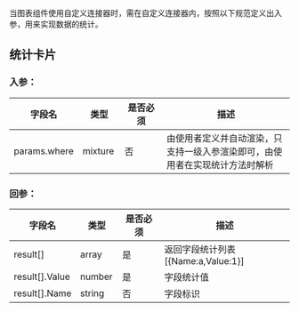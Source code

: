 
当图表组件使用自定义连接器时，需在自定义连接器内，按照以下规范定义出入参，用来实现数据的统计。

<style>
table th:nth-of-type(1){
width:10%;
}
</style>
## 统计卡片
 
### 入参：

<table>
<thead>
<tr>
<th style = "width:15%;">字段名</th>
<th style = "width:15%;">类型</th>
<th style = "width:15%;">是否必须</th>
<th>描述</th>
</tr>
</thead>
<tbody><tr>
<td>params.where</td>
<td>mixture</td>
<td>否</td>
<td>由使用者定义并自动渲染，只支持一级入参渲染即可，由使用者在实现统计方法时解析</td>
</tr>
</tbody></table>

### 回参：

<table>
<thead>
<tr>
<th style = "width:15%;">字段名</th>
<th style = "width:15%;">类型</th>
<th style = "width:15%;">是否必须</th>
<th>描述</th>
</tr>
</thead>
<tbody><tr>
<td>result[]</td>
<td>array</td>
<td>是</td>
<td>返回字段统计列表 [{Name:a,Value:1}]</td>
</tr>
<tr>
<td>result[].Value</td>
<td>number</td>
<td>是</td>
<td>字段统计值</td>
</tr>
<tr>
<td>result[].Name</td>
<td>string</td>
<td>否</td>
<td>字段标识</td>
</tr>
</tbody></table>
